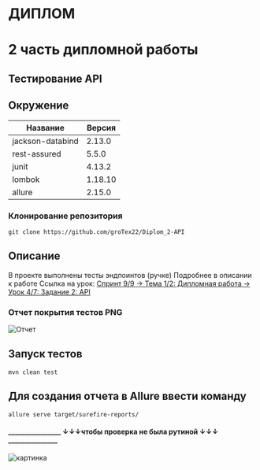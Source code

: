 # ДИПЛОМ
# 2 часть дипломной работы
## Тестирование API


## Окружение
| Название | Версия |
|-------|--------|
|jackson-databind | 2.13.0  |
|rest-assured | 5.5.0  |
|junit | 4.13.2 |
|lombok | 1.18.10 |
|allure | 2.15.0 |


### Клонирование репозитория

```git clone https://github.com/groTex22/Diplom_2-API```

## Описание
В проекте выполнены тесты эндпоинтов (ручке)
Подробнее в описании к работе
Ссылка на урок: [Спринт 9/9 → Тема 1/2: Дипломная работа → Урок 4/7: Задание 2: API]( https://practicum.yandex.ru/learn/qa-automation-engineer-java/courses/a25b3ff1-fef4-431f-8c36-ed0bc1dfa048/sprints/283960/topics/dbe7c2dd-d034-4fec-8870-e4c9a44e4968/lessons/982da68a-e8ef-4dc9-aeef-cc2b1f24fa7c/#d8866807-946b-4efb-b147-b991f9d4c713 )


### Отчет покрытия тестов PNG
![Отчет](https://github.com/groTex22/Diplom_2_API/blob/develop/src/test/resources/Screenshot_10.png)



## Запуск тестов
```mvn clean test```

## Для создания отчета в Allure ввести команду
```allure serve target/surefire-reports/```



#### ________________ ↓↓↓чтобы проверка не была рутиной ↓↓↓ _______________
![картинка](https://www.meme-arsenal.com/memes/3a86caba24603525165ef5749fcfb1c0.jpg)

